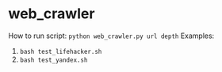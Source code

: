 # web_crawler
How to run script: `python web_crawler.py url depth`
Examples: 
1. `bash test_lifehacker.sh`
1. `bash test_yandex.sh`
